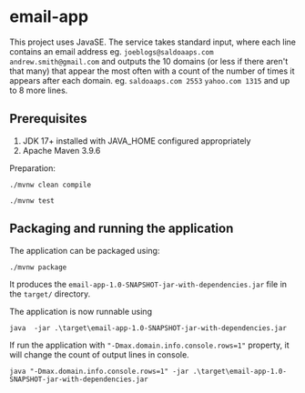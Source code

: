 # email-app

This project uses JavaSE. The service takes standard input, where each line contains an email address eg.
`joeblogs@saldoaaps.com`
`andrew.smith@gmail.com`
and outputs the 10 domains (or less if there aren't that many) that appear the most often with a
count of the number of times it appears after each domain. eg.
`saldoaaps.com 2553`
`yahoo.com 1315`
and up to 8 more lines.

## Prerequisites

1. JDK 17+ installed with JAVA_HOME configured appropriately
2. Apache Maven 3.9.6 

Preparation:
```
./mvnw clean compile
```
```
./mvnw test
```

## Packaging and running the application

The application can be packaged using:
```
./mvnw package
```
It produces the `email-app-1.0-SNAPSHOT-jar-with-dependencies.jar` file in the `target/` directory.

The application is now runnable using
```
java  -jar .\target\email-app-1.0-SNAPSHOT-jar-with-dependencies.jar
```

If run the application with `"-Dmax.domain.info.console.rows=1"` property,
it will change the count of output lines in console.
```
java "-Dmax.domain.info.console.rows=1" -jar .\target\email-app-1.0-SNAPSHOT-jar-with-dependencies.jar
```

